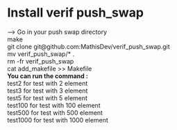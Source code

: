 <h1> Install verif push_swap </h1>
 --> Go in your push swap directory </br>
make </br>
git clone git@github.com:MathisDev/verif_push_swap.git </br>
mv verif_push_swap/* . </br>
rm -fr verif_push_swap </br>
cat add_makefile >> Makefile </br>
<b>You can run the command : </b> </br>
test2 for test with 2 element </br>
test3 for test with 3 element </br>
test5 for test with 5 element </br>
test100 for test with 100 element </br>
test500 for test with 500 element </br>
test1000 for test with 1000 element </br>
